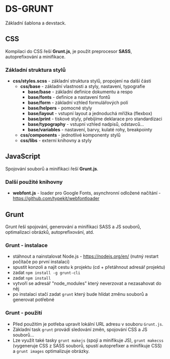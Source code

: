 # DS-GRUNT

Základní šablona a devstack.


## CSS

Kompilaci do CSS řeší **Grunt.js**, je použit preprocesor **SASS**, autoprefixování a minifikace.


### Základní struktura stylů

* **css/styles.scss** - základní struktura stylů, propojení na další části
  * **css/base** - základní vlastnosti a styly, nastavení, typografie
    * **base/base** - základní definice dokumentu a respo
    * **base/fonts** - definice a nastavení fontů
    * **base/form** - základní vzhled formulářových polí
    * **base/helpers** - pomocné styly
    * **base/layout** - vstupní layout a jednoduchá mřížka (flexbox)
    * **base/print** - tiskové styly, přebíjíme deklarace pro standardizaci
    * **base/typography** - vstupní vzhled nadpisů, odstavců...
    * **base/variables** - nastavení, barvy, kulaté rohy, breakpointy
  * **css/components** - jednotlivé komponenty stylů
  * **css/libs** - externí knihovny a styly


## JavaScript

Spojování souborů a minifikaci řeší **Grunt.js**.


### Další použité knihovny

* **webfont.js** - loader pro Google Fonts, asynchronní odložené načítání - https://github.com/typekit/webfontloader


## Grunt

Grunt řeší spojování, generování a minifikaci SASS a JS souborů, optimalizaci obrázků, autoprefixování, atd.

### Grunt - instalace

* stáhnout a nainstalovat Node.js - https://nodejs.org/en/ (nutný restart počítače po první instalaci)
* spustit konzoli a najít cestu k projektu (cd + přetáhnout adresář projektu)
* zadat `npm install -g grunt-cli`
* zadat `npm install`
* vytvoří se adresář "node_modules" který neverzovat a nezasahovat do něj
* po instalaci stačí zadat `grunt` který bude hlídat změnu souborů a generovat potřebné

### Grunt - použití

* Před použitím je potřeba upravit lokální URL adresu v souboru `Grunt.js`.
* Základní task `grunt` provádí sledování změn, spojování CSS a JS souborů...
* Lze využít také tasky `grunt makejs` (spojí a minifikuje JS), `grunt makecss` (vygeneruje CSS z SASS souborů, spustí autoprefixer a minifikuje CSS) a `grunt images` optimalizuje obrázky.
